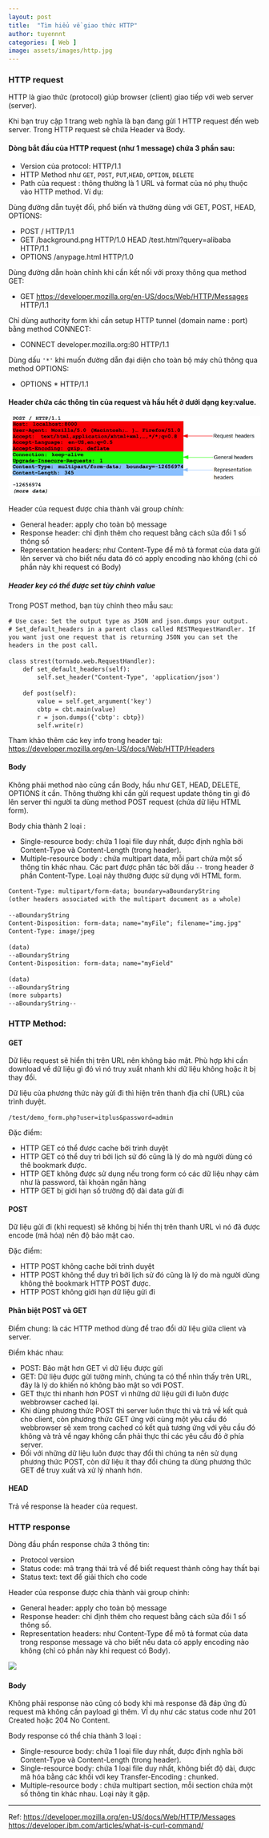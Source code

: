 ```yaml
---
layout: post
title:  "Tìm hiểu về giao thức HTTP"
author: tuyennnt
categories: [ Web ]
image: assets/images/http.jpg
---
```



### HTTP request

HTTP là giao thức (protocol) giúp browser (client) giao tiếp với web server (server).

Khi bạn truy cập 1 trang web nghĩa là bạn đang gửi 1 HTTP request đến web server. Trong HTTP request sẽ chứa Header và Body.

#### Dòng bắt đầu của HTTP request (như 1 message) chứa 3 phần sau:

* Version của protocol: HTTP/1.1
* HTTP Method như ``GET``, ``POST``, ``PUT``,``HEAD``, ``OPTION``, ``DELETE``
* Path của request : thông thường là 1 URL và format của nó phụ thuộc vào HTTP method. Ví dụ:

Dùng đường dẫn tuyệt đối, phổ biến và thường dùng với GET, POST, HEAD, OPTIONS:

* POST / HTTP/1.1
* GET /background.png HTTP/1.0 HEAD /test.html?query=alibaba HTTP/1.1
* OPTIONS /anypage.html HTTP/1.0

Dùng đường dẫn hoàn chỉnh khi cần kết nối với proxy thông qua method GET:

* GET https://developer.mozilla.org/en-US/docs/Web/HTTP/Messages HTTP/1.1


Chỉ dùng authority form khi cần setup HTTP tunnel (domain name : port) bằng method CONNECT:

* CONNECT developer.mozilla.org:80 HTTP/1.1

Dùng dấu ``'*'`` khi muốn đường dẫn đại diện cho toàn bộ máy chủ thông qua method OPTIONS:

* OPTIONS * HTTP/1.1



#### Header chứa các thông tin của request và hầu hết ở dưới dạng key:value. 

![](/assets/images/HTTP-header.png)

Header của request được chia thành vài group chính:

* General header: apply cho toàn bộ message
* Response header: chỉ định thêm cho request bằng cách sửa đổi 1 số thông số 
* Representation headers: như Content-Type để mô tả format của data gửi lên server và cho biết nếu data đó có apply encoding nào không (chỉ có phần này khi request có Body)


##### Header key có thể được set tùy chỉnh value 

Trong POST method, bạn tùy chỉnh theo mẫu sau:

```
# Use case: Set the output type as JSON and json.dumps your output.
# Set_default_headers in a parent class called RESTRequestHandler. If you want just one request that is returning JSON you can set the headers in the post call.

class strest(tornado.web.RequestHandler):
    def set_default_headers(self):
        self.set_header("Content-Type", 'application/json')

    def post(self):
        value = self.get_argument('key')
        cbtp = cbt.main(value)
        r = json.dumps({'cbtp': cbtp})
        self.write(r)
```

Tham khảo thêm các key info trong header tại: https://developer.mozilla.org/en-US/docs/Web/HTTP/Headers

#### Body 
Không phải method nào cũng cần Body, hầu như GET, HEAD, DELETE, OPTIONS ít cần. Thông thường khi cần gửi request update thông tin gì đó lên server thì người ta dùng method POST request (chứa dữ liệu HTML form).

Body chia thành 2 loại :

* Single-resource body: chứa 1 loại file duy nhất, được định nghĩa bởi Content-Type và Content-Length (trong header).
* Multiple-resource body : chứa multipart data, mỗi part chứa một số thông tin khác nhau. Các part được phân tác bởi dấu ``--`` trong header ở phần Content-Type. Loại này thường được sử dụng với HTML form.

```
Content-Type: multipart/form-data; boundary=aBoundaryString
(other headers associated with the multipart document as a whole)

--aBoundaryString
Content-Disposition: form-data; name="myFile"; filename="img.jpg"
Content-Type: image/jpeg

(data)
--aBoundaryString
Content-Disposition: form-data; name="myField"

(data)
--aBoundaryString
(more subparts)
--aBoundaryString--
```


### HTTP Method:

#### GET
Dữ liệu request sẽ hiển thị trên URL nên không bảo mật. Phù hợp khi cần download về dữ liệu gì đó vì nó truy xuất nhanh khi dữ liệu không hoặc ít bị thay đổi. 

Dữ liệu của phương thức này gửi đi thì hiện trên thanh địa chỉ (URL) của trình duyệt.

 ``/test/demo_form.php?user=itplus&password=admin ``

Đặc điểm:

* HTTP GET có thể được cache bởi trình duyệt 
* HTTP GET có thể duy trì bởi lịch sử đó cũng là lý do mà người dùng có thê bookmark được.
* HTTP GET không được sử dụng nếu trong form có các dữ liệu nhạy cảm như là password, tài khoản ngân hàng
* HTTP GET bị giới hạn số trường độ dài data gửi đi


#### POST 
Dữ liệu gửi đi (khi request) sẽ không bị hiển thị trên thanh URL vì nó đã được encode (mã hóa) nên độ bảo mật cao.

Đặc điểm:

* HTTP POST không cache bởi trình duyệt
* HTTP POST không thể duy trì bởi lịch sử đó cũng là lý do mà người dùng không thê bookmark HTTP POST được.
* HTTP POST không giới hạn dữ liệu gửi đi

#### Phân biệt POST và GET

Điểm chung: là các HTTP method dùng để trao đổi dữ liệu giữa client và server.

Điểm khác nhau:

* POST: Bảo mật hơn GET vì dữ liệu được gửi 
* GET: Dữ liệu được gửi tường minh, chúng ta có thể nhìn thấy trên URL, đây là lý do khiến nó không bảo mật so với POST.
* GET thực thi nhanh hơn POST vì những dữ liệu gửi đi luôn được webbrowser cached lại.
* Khi dùng phương thức POST thì server luôn thực thi và trả về kết quả cho client, còn phương thức GET ứng với cùng một yêu cầu đó webbrowser sẽ xem trong cached có kết quả tương ứng với yêu cầu đó không và trả về ngay không cần phải thực thi các yêu cầu đó ở phía server.
* Đối với những dữ liệu luôn được thay đổi thì chúng ta nên sử dụng phương thức POST, còn dữ liệu ít thay đổi chúng ta dùng phương thức GET để truy xuất và xử lý nhanh hơn.

#### HEAD
Trả về response là header của request. 


### HTTP response
Dòng đầu phần response chứa 3 thông tin:

* Protocol version
* Status code: mã trạng thái trả về để biết request thành công hay thất bại 
* Status text: text để giải thích cho code

Header của response được chia thành vài group chính:

* General header: apply cho toàn bộ message
* Response header: chỉ định thêm cho request bằng cách sửa đổi 1 số thông số. 
* Representation headers: như Content-Type để mô tả format của data trong response message và cho biết nếu data có apply encoding nào không (chỉ có phần này khi request có Body).

![](/assets/images/HTTP-response.png)


#### Body
Không phải response nào cũng có body khi mà response đã đáp ứng đủ request mà không cần payload gì thêm. VÍ dụ như các status code như 201 Created hoặc 204 No Content.

Body response có thể chia thành 3 loại :

* Single-resource body: chứa 1 loại file duy nhất, được định nghĩa bởi Content-Type và Content-Length (trong header).
* Single-resource body: chứa 1 loại file duy nhất, không biết độ dài, được mã hóa bằng các khối với key Transfer-Encoding : chunked.
* Multiple-resource body : chứa multipart section, mỗi section chứa một số thông tin khác nhau. Loại này ít gặp.


-------------------------
Ref: https://developer.mozilla.org/en-US/docs/Web/HTTP/Messages
https://developer.ibm.com/articles/what-is-curl-command/
